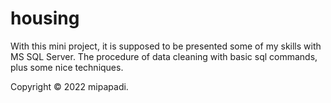 # housing

With this mini project, it is supposed to be presented some of my skills with MS SQL Server.
The procedure of data cleaning with basic sql commands, plus some nice techniques.

Copyright © 2022 mipapadi.
